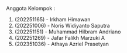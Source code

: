 Anggota Kelompok :
1. (202251165) - Irkham Himawan
2. (202251006) - Noris Widiyanto Saputra
3. (202251151) - Muhammad Hilbram Andriano
4. (202251269) - Jafar Falikh Marzuki A
5. (202351036) - Athaya Azriel Prasetyan   
